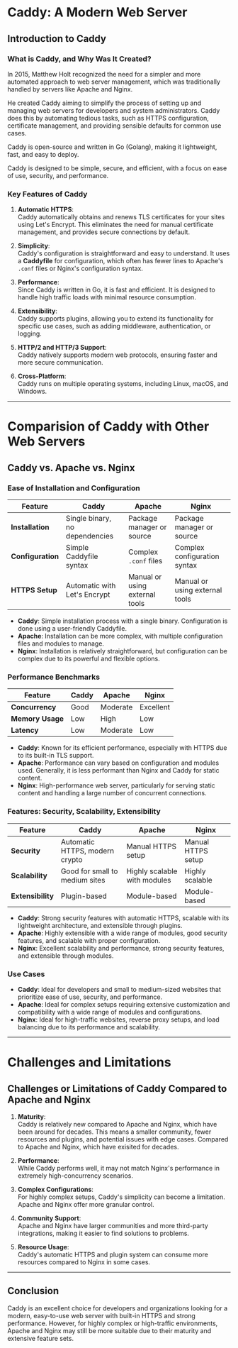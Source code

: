 # Caddy: A Modern Web Server
## Introduction to Caddy
### What is Caddy, and Why Was It Created?

In 2015, Matthew Holt recognized the need for a simpler and more automated approach to web server management, which was traditionally handled by servers like Apache and Nginx. 

He created Caddy aiming to simplify the process of setting up and managing web servers for developers and system administrators. Caddy does this by automating tedious tasks, such as HTTPS configuration, certificate management, and providing sensible defaults for common use cases. 

Caddy is open-source and written in Go (Golang), making it lightweight, fast, and easy to deploy.

Caddy is designed to be simple, secure, and efficient, with a focus on ease of use, security, and performance.



### Key Features of Caddy
1. **Automatic HTTPS**:  
   Caddy automatically obtains and renews TLS certificates for your sites using Let's Encrypt. This eliminates the need for manual certificate management, and provides secure connections by default.

2. **Simplicity**:  
   Caddy's configuration is straightforward and easy to understand. It uses a **Caddyfile** for configuration, which often has fewer lines to Apache's `.conf` files or Nginx's configuration syntax.

3. **Performance**:  
   Since Caddy is written in Go, it is fast and efficient. It is designed to handle high traffic loads with minimal resource consumption.

4. **Extensibility**:  
   Caddy supports plugins, allowing you to extend its functionality for specific use cases, such as adding middleware, authentication, or logging.

5. **HTTP/2 and HTTP/3 Support**:  
   Caddy natively supports modern web protocols, ensuring faster and more secure communication.

6. **Cross-Platform**:  
   Caddy runs on multiple operating systems, including Linux, macOS, and Windows.

---

# Comparision of Caddy with Other Web Servers
## Caddy vs. Apache vs. Nginx
### Ease of Installation and Configuration

| Feature               | Caddy                          | Apache                        | Nginx                         |
|-----------------------|--------------------------------|-------------------------------|-------------------------------|
| **Installation**      | Single binary, no dependencies | Package manager or source     | Package manager or source     |
| **Configuration**     | Simple Caddyfile syntax        | Complex `.conf` files         | Complex configuration syntax  |
| **HTTPS Setup**       | Automatic with Let's Encrypt   | Manual or using external tools| Manual or using external tools|

- **Caddy**: Simple installation process with a single binary. Configuration is done using a user-friendly Caddyfile.
- **Apache**: Installation can be more complex, with multiple configuration files and modules to manage.
- **Nginx**: Installation is relatively straightforward, but configuration can be complex due to its powerful and flexible options.

### Performance Benchmarks
| Feature               | Caddy                          | Apache                        | Nginx                         |
|-----------------------|--------------------------------|-------------------------------|-------------------------------|
| **Concurrency**       | Good                          | Moderate                      | Excellent                     |
| **Memory Usage**      | Low                           | High                          | Low                           |
| **Latency**           | Low                           | Moderate                      | Low                           |
- **Caddy**: Known for its efficient performance, especially with HTTPS due to its built-in TLS support.
- **Apache**: Performance can vary based on configuration and modules used. Generally, it is less performant than Nginx and Caddy for static content.
- **Nginx**: High-performance web server, particularly for serving static content and handling a large number of concurrent connections.

### Features: Security, Scalability, Extensibility
| Feature               | Caddy                          | Apache                        | Nginx                         |
|-----------------------|--------------------------------|-------------------------------|-------------------------------|
| **Security**          | Automatic HTTPS, modern crypto | Manual HTTPS setup            | Manual HTTPS setup            |
| **Scalability**       | Good for small to medium sites | Highly scalable with modules  | Highly scalable               |
| **Extensibility**     | Plugin-based                   | Module-based                  | Module-based                  |
- **Caddy**: Strong security features with automatic HTTPS, scalable with its lightweight architecture, and extensible through plugins.
- **Apache**: Highly extensible with a wide range of modules, good security features, and scalable with proper configuration.
- **Nginx**: Excellent scalability and performance, strong security features, and extensible through modules.

### Use Cases
- **Caddy**: Ideal for developers and small to medium-sized websites that prioritize ease of use, security, and performance.
- **Apache**: Ideal for complex setups requiring extensive customization and compatibility with a wide range of modules and configurations.
- **Nginx**: Ideal for high-traffic websites, reverse proxy setups, and load balancing due to its performance and scalability.

---

# Challenges and Limitations
## Challenges or Limitations of Caddy Compared to Apache and Nginx
1. **Maturity**:  
   Caddy is relatively new compared to Apache and Nginx, which have been around for decades. This means a smaller community, fewer resources and plugins, and potential issues with edge cases. Compared to Apache and Nginx, which have exisited for decades.

2. **Performance**:  
   While Caddy performs well, it may not match Nginx's performance in extremely high-concurrency scenarios.

3. **Complex Configurations**:  
   For highly complex setups, Caddy's simplicity can become a limitation. Apache and Nginx offer more granular control.

4. **Community Support**:  
   Apache and Nginx have larger communities and more third-party integrations, making it easier to find solutions to problems.

5. **Resource Usage**:  
   Caddy's automatic HTTPS and plugin system can consume more resources compared to Nginx in some cases.

---

## Conclusion

Caddy is an excellent choice for developers and organizations looking for a modern, easy-to-use web server with built-in HTTPS and strong performance. However, for highly complex or high-traffic environments, Apache and Nginx may still be more suitable due to their maturity and extensive feature sets.